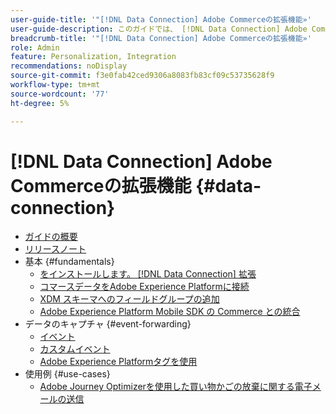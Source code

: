 ```yaml
---
user-guide-title: '"[!DNL Data Connection] Adobe Commerceの拡張機能»'
user-guide-description: このガイドでは、 [!DNL Data Connection] Adobe Commerceの拡張」
breadcrumb-title: '"[!DNL Data Connection] Adobe Commerceの拡張機能»'
role: Admin
feature: Personalization, Integration
recommendations: noDisplay
source-git-commit: f3e0fab42ced9306a8083fb83cf09c53735628f9
workflow-type: tm+mt
source-wordcount: '77'
ht-degree: 5%

---
```


# [!DNL Data Connection] Adobe Commerceの拡張機能 {#data-connection}

- [ガイドの概要](overview.md)
- [リリースノート](release-notes.md)
- 基本 {#fundamentals}
   - [をインストールします。 [!DNL Data Connection] 拡張](install.md)
   - [コマースデータをAdobe Experience Platformに接続](connect-data.md)
   - [XDM スキーマへのフィールドグループの追加](update-xdm.md)
   - [Adobe Experience Platform Mobile SDK の Commerce との統合](mobile-sdk-epc.md)
- データのキャプチャ {#event-forwarding}
   - [イベント](events.md)
   - [カスタムイベント](custom-events.md)
   - [Adobe Experience Platformタグを使用](using-tags.md)
- 使用例 {#use-cases}
   - [Adobe Journey Optimizerを使用した買い物かごの放棄に関する電子メールの送信](using-ajo.md)
